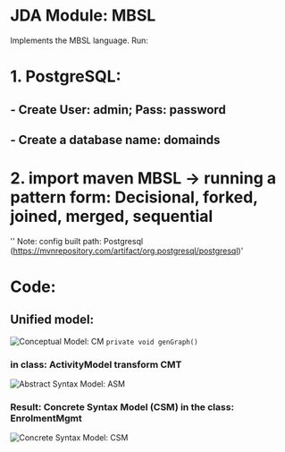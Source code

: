# JDA Module: MBSL

Implements the MBSL language.
Run:
# 1. PostgreSQL:
## - Create User: admin; Pass: password
## - Create a database name: domainds
# 2. import maven MBSL -> running a pattern form: Decisional, forked, joined, merged, sequential
'' Note:
config built path: Postgresql (https://mvnrepository.com/artifact/org.postgresql/postgresql)'
# Code:
## Unified model:
![Conceptual Model: CM](https://github.com/hanhdd/agl_dcsl/tree/main/sourceCode/image/agl_cm.PNG)
``private void genGraph()`` 
### in class: ActivityModel transform CMT
![ Abstract Syntax Model: ASM](https://github.com/hanhdd/agl_dcsl/tree/main/sourceCode/image/agl_cmt.PNG)
### Result: Concrete Syntax Model (CSM) in the class: EnrolmentMgmt

![Concrete Syntax Model: CSM](https://github.com/hanhdd/agl_dcsl/tree/main/sourceCode/image/afl_csm.PNG)
